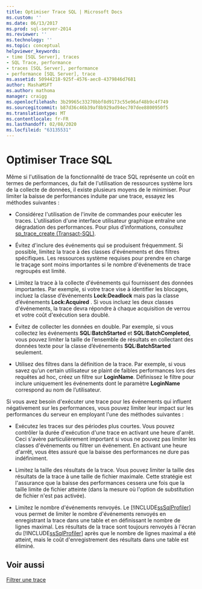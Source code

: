 ```yaml
---
title: Optimiser Trace SQL | Microsoft Docs
ms.custom: ''
ms.date: 06/13/2017
ms.prod: sql-server-2014
ms.reviewer: ''
ms.technology: ''
ms.topic: conceptual
helpviewer_keywords:
- time [SQL Server], traces
- SQL Trace, performance
- traces [SQL Server], performance
- performance [SQL Server], trace
ms.assetid: 50944218-925f-4576-aec8-4379846d7681
author: MashaMSFT
ms.author: mathoma
manager: craigg
ms.openlocfilehash: 3b29965c33270bbf8d9173c55e96af48b9c4f749
ms.sourcegitcommit: b87d36c46b39af8b929ad94ec707dee8800950f5
ms.translationtype: MT
ms.contentlocale: fr-FR
ms.lasthandoff: 02/08/2020
ms.locfileid: "63135531"
---
```

# <a name="optimize-sql-trace"></a>Optimiser Trace SQL
  Même si l'utilisation de la fonctionnalité de trace SQL représente un coût en termes de performances, du fait de l'utilisation de ressources système lors de la collecte de données, il existe plusieurs moyens de le minimiser. Pour limiter la baisse de performances induite par une trace, essayez les méthodes suivantes :  
  
-   Considérez l'utilisation de l'invite de commandes pour exécuter les traces. L'utilisation d'une interface utilisateur graphique entraîne une dégradation des performances. Pour plus d’informations, consultez [sp_trace_create &#40;Transact-SQL&#41;](/sql/relational-databases/system-stored-procedures/sp-trace-create-transact-sql).  
  
-   Évitez d'inclure des événements qui se produisent fréquemment. Si possible, limitez la trace à des classes d'événements et des filtres spécifiques. Les ressources système requises pour prendre en charge le traçage sont moins importantes si le nombre d'événements de trace regroupés est limité.  
  
-   Limitez la trace à la collecte d'événements qui fournissent des données importantes. Par exemple, si votre trace vise à identifier les blocages, incluez la classe d’événements **Lock:Deadlock** mais pas la classe d’événements **Lock:Acquired** . Si vous incluez les deux classes d'événements, la trace devra répondre à chaque acquisition de verrou et votre coût d'exécution sera doublé.  
  
-   Évitez de collecter les données en double. Par exemple, si vous collectez les événements **SQL:BatchStarted** et **SQL:BatchCompleted**, vous pouvez limiter la taille de l’ensemble de résultats en collectant des données texte pour la classe d’événements **SQL:BatchStarted** seulement.  
  
-   Utilisez des filtres dans la définition de la trace. Par exemple, si vous savez qu’un certain utilisateur se plaint de faibles performances lors des requêtes ad hoc, créez un filtre sur **LoginName**. Définissez le filtre pour inclure uniquement les événements dont le paramètre **LoginName** correspond au nom de l’utilisateur.  
  
 Si vous avez besoin d'exécuter une trace pour les événements qui influent négativement sur les performances, vous pouvez limiter leur impact sur les performances du serveur en employant l'une des méthodes suivantes :  
  
-   Exécutez les traces sur des périodes plus courtes. Vous pouvez contrôler la durée d'exécution d'une trace en activant une heure d'arrêt. Ceci s'avère particulièrement important si vous ne pouvez pas limiter les classes d'événements ou filtrer un événement. En activant une heure d'arrêt, vous êtes assuré que la baisse des performances ne dure pas indéfiniment.  
  
-   Limitez la taille des résultats de la trace. Vous pouvez limiter la taille des résultats de la trace à une taille de fichier maximale. Cette stratégie est l'assurance que la baisse des performances cessera une fois que la taille limite de fichier atteinte (dans la mesure où l'option de substitution de fichier n'est pas activée).  
  
-   Limitez le nombre d'événements renvoyés. Le [!INCLUDE[ssSqlProfiler](../../../includes/sssqlprofiler-md.md)] vous permet de limiter le nombre d'événements renvoyés en enregistrant la trace dans une table et en définissant le nombre de lignes maximal. Les résultats de la trace sont toujours renvoyés à l'écran du [!INCLUDE[ssSqlProfiler](../../../includes/sssqlprofiler-md.md)] après que le nombre de lignes maximal a été atteint, mais le coût d'enregistrement des résultats dans une table est éliminé.  
  
## <a name="see-also"></a>Voir aussi  
 [Filtrer une trace](../sql-trace/filter-a-trace.md)  
  
  
